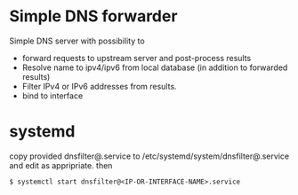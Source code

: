 # Simple DNS forwarder

Simple DNS server with possibility to

- forward requests to upstream server and post-process results
- Resolve name to ipv4/ipv6 from local database (in addition to forwarded results)
- Filter IPv4 or IPv6 addresses from results.
- bind to interface

# systemd

copy provided dnsfilter@.service to /etc/systemd/system/dnsfilter@.service and edit as appripriate.
then

    $ systemctl start dnsfilter@<IP-OR-INTERFACE-NAME>.service
